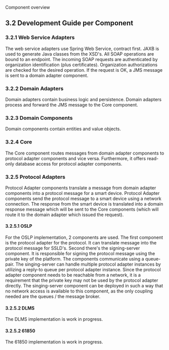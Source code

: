 Component overview

## 3.2 Development Guide per Component

### 3.2.1 Web Service Adapters

The web service adapters use Spring Web Service, contract first. JAXB is used to generate Java classes from the XSD's. All SOAP operations are bound to an endpoint. The incoming SOAP requests are authenticated by organization identification (plus certificates). Organization authorizations are checked for the desired operation. If the request is OK, a JMS message is sent to a domain adapter component.

### 3.2.2 Domain Adapters

Domain adapters contain business logic and persistence. Domain adapters process and forward the JMS message to the Core component.

### 3.2.3 Domain Components

Domain components contain entities and value objects.

### 3.2.4 Core

The Core component routes messages from domain adapter components to protocol adapter components and vice versa. Furthermore, it offers read-only database access for protocol adapter components.

### 3.2.5 Protocol Adapters

Protocol Adapter components translate a message from domain adapter components into a protocol message for a smart device. Protocol Adapter components send the protocol message to a smart device using a network connection. The response from the smart device is translated into a domain response message which will be sent to the Core components (which will route it to the domain adapter which issued the request).

#### 3.2.5.1 OSLP

For the OSLP implementation, 2 components are used. The first component is the protocol adapter for the protocol. It can translate message into the protocol message for SSLD's. Second there's the signing-server component. It is responsible for signing the protocol message using the private key of the platform. The components communicate using a queue-pair. The singing-server can handle multiple protocol adapter instances by utilizing a reply-to queue per protocol adapter instance. Since the protocol adapter component needs to be reachable from a network, it is a requirement that the private key may not be used by the protocol adapter directly. The singing-server component  can be deployed in such a way that no network access is available to this component, as the only coupling needed are the queues / the message broker.

#### 3.2.5.2 DLMS

The DLMS implementation is work in progress.

#### 3.2.5.2 61850

The 61850 implementation is work in progress.
